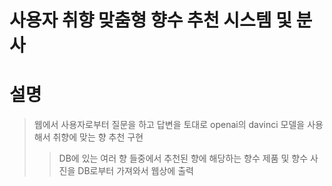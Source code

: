 #  사용자 취향 맞춤형 향수 추천 시스템 및 분사

<h1>설명</h1>

> 웹에서 사용자로부터 질문을 하고 답변을 토대로 openai의 davinci 모델을 사용해서 취향에 맞는 향 추천 구현
> > DB에 있는 여러 향 들중에서 추천된 향에 해당하는 향수 제품 및 향수 사진을 DB로부터 가져와서 웹상에 출력
